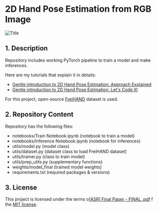 # 2D Hand Pose Estimation from RGB Image

![Title](title.png)

## 1. Description
Repository includes working PyTorch pipeline to train a model and make inferences.

Here are my tutorials that explain it in details: 

- [Gentle introduction to 2D Hand Pose Estimation: Approach Explained](https://notrocketscience.blog/gentle-introduction-to-2d-hand-pose-estimation-approach-explained/)
- [Gentle introduction to 2D Hand Pose Estimation: Let's Code It!](https://notrocketscience.blog/gentle-introduction-to-2d-hand-pose-estimation-lets-code-it/)


For this project, open-source [FreiHAND](https://lmb.informatik.uni-freiburg.de/resources/datasets/FreihandDataset.en.html) dataset is used.


## 2. Repository Content

Repository has the following files:

- notebooks/Train Notebook.ipynb (notebook to train a model)
- notebooks/Inference Notebook.ipynb (notebook for inferences)
- utils/model.py (model class)
- utils/dataset.py (dataset class to load FreiHAND dataset)
- utils/trainer.py (class to train model)
- utils/prep_utils.py (supplementary functions)
- weights/model_final (trained model weights)
- requirements.txt (required packages & versions)


## 3. License
This project is licensed under the terms o[[ASR] Final Paper - FINAL .pdf](https://github.com/user-attachments/files/19558846/ASR.Final.Paper.-.FINAL.pdf)
f the [MIT license](https://choosealicense.com/licenses/mit/).

